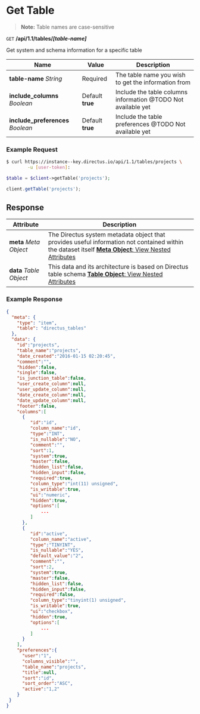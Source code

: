 # Get Table

> **Note:** Table names are case-sensitive

<span class="request">`GET` **/api/1.1/tables/_[table-name]_**</span>

<span class="description">Get system and schema information for a specific table</span>

<span class="arguments">Name</span> | Value | Description
------------------ | ----- | -----------
**table-name** _String_  |  <span class="required">Required</span>  |  The table name you wish to get the information from
**include_columns** _Boolean_  |  <span class="default">Default **true**</span>  |  Include the table columns information @TODO Not available yet
**include_preferences**  _Boolean_ |  <span class="default">Default **true**</span>  |  Include the table preferences @TODO Not available yet

### Example Request

```bash
$ curl https://instance--key.directus.io/api/1.1/tables/projects \
        -u [user-token]:
```

```php
$table = $client->getTable('projects');
```

```javascript
client.getTable('projects');
```

## Response

<span class="attributes">Attribute</span> | Description
------|------------
**meta** _Meta Object_ | The Directus system metadata object that provides useful information not contained within the dataset itself [**Meta Object**: View Nested Attributes](/overview/objects-model.md#meta-object)
<span class="custom">**data**</span> _Table Object_ | <span class="custom">This data and its architecture is based on Directus table schema</span> [**Table Object**: View Nested Attributes](/overview/objects-model.md#table-object)

### Example Response

```json
{
  "meta": {
    "type": "item",
    "table": "directus_tables"
  },
  "data": {
    "id":"projects",
    "table_name":"projects",
    "date_created":"2016-01-15 02:20:45",
    "comment":"",
    "hidden":false,
    "single":false,
    "is_junction_table":false,
    "user_create_column":null,
    "user_update_column":null,
    "date_create_column":null,
    "date_update_column":null,
    "footer":false,
    "columns":[
      {
         "id":"id",
         "column_name":"id",
         "type":"INT",
         "is_nullable":"NO",
         "comment":"",
         "sort":1,
         "system":true,
         "master":false,
         "hidden_list":false,
         "hidden_input":false,
         "required":true,
         "column_type":"int(11) unsigned",
         "is_writable":true,
         "ui":"numeric",
         "hidden":true,
         "options":[
             ...
         ]
      },
      {
         "id":"active",
         "column_name":"active",
         "type":"TINYINT",
         "is_nullable":"YES",
         "default_value":"2",
         "comment":"",
         "sort":2,
         "system":true,
         "master":false,
         "hidden_list":false,
         "hidden_input":false,
         "required":false,
         "column_type":"tinyint(1) unsigned",
         "is_writable":true,
         "ui":"checkbox",
         "hidden":true,
         "options":[
             ...
         ]
      }
    ],
    "preferences":{
      "user":"1",
      "columns_visible":"",
      "table_name":"projects",
      "title":null,
      "sort":"id",
      "sort_order":"ASC",
      "active":"1,2"
    }
 }
}
```
